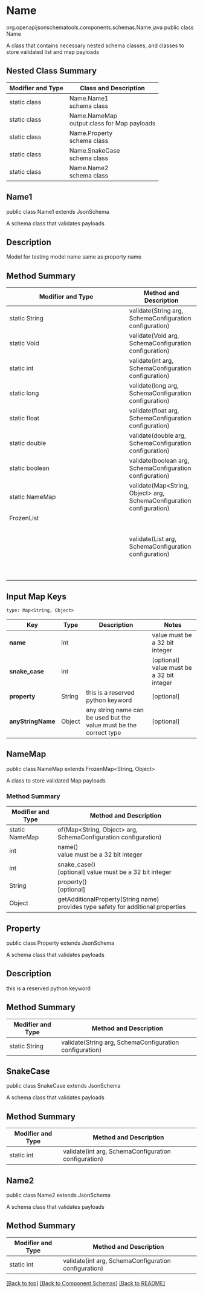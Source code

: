 # Name
org.openapijsonschematools.components.schemas.Name.java
public class Name

A class that contains necessary nested schema classes, and classes to store validated list and map payloads

## Nested Class Summary
| Modifier and Type | Class and Description |
| ----------------- | ---------------------- |
| static class | Name.Name1<br> schema class |
| static class | Name.NameMap<br> output class for Map payloads |
| static class | Name.Property<br> schema class |
| static class | Name.SnakeCase<br> schema class |
| static class | Name.Name2<br> schema class |

## Name1
public class Name1
extends JsonSchema

A schema class that validates payloads

## Description
Model for testing model name same as property name
## Method Summary
| Modifier and Type | Method and Description |
| ----------------- | ---------------------- |
| static String | validate(String arg, SchemaConfiguration configuration) |
| static Void | validate(Void arg, SchemaConfiguration configuration) |
| static int | validate(int arg, SchemaConfiguration configuration) |
| static long | validate(long arg, SchemaConfiguration configuration) |
| static float | validate(float arg, SchemaConfiguration configuration) |
| static double | validate(double arg, SchemaConfiguration configuration) |
| static boolean | validate(boolean arg, SchemaConfiguration configuration) |
| static NameMap | validate(Map<String, Object> arg, SchemaConfiguration configuration) |
| FrozenList<Object> | validate(List<Object> arg, SchemaConfiguration configuration) |

## Input Map Keys
```
type: Map<String, Object>
```
Key | Type |  Description | Notes
------------ | ------------- | ------------- | -------------
**name** | int |  | value must be a 32 bit integer
**snake_case** | int |  | [optional] value must be a 32 bit integer
**property** | String | this is a reserved python keyword | [optional]
**anyStringName** | Object | any string name can be used but the value must be the correct type | [optional]

## NameMap
public class NameMap
extends FrozenMap<String, Object>

A class to store validated Map payloads

### Method Summary
| Modifier and Type | Method and Description |
| ----------------- | ---------------------- |
| static NameMap | of(Map<String, Object> arg, SchemaConfiguration configuration) |
| int | name()<br> value must be a 32 bit integer |
| int | snake_case()<br>[optional] value must be a 32 bit integer |
| String | property()<br>[optional] |
| Object | getAdditionalProperty(String name)<br>provides type safety for additional properties |

## Property
public class Property
extends JsonSchema

A schema class that validates payloads

## Description
this is a reserved python keyword
## Method Summary
| Modifier and Type | Method and Description |
| ----------------- | ---------------------- |
| static String | validate(String arg, SchemaConfiguration configuration) |

## SnakeCase
public class SnakeCase
extends JsonSchema

A schema class that validates payloads

## Method Summary
| Modifier and Type | Method and Description |
| ----------------- | ---------------------- |
| static int | validate(int arg, SchemaConfiguration configuration) |

## Name2
public class Name2
extends JsonSchema

A schema class that validates payloads

## Method Summary
| Modifier and Type | Method and Description |
| ----------------- | ---------------------- |
| static int | validate(int arg, SchemaConfiguration configuration) |

[[Back to top]](#top) [[Back to Component Schemas]](../../../README.md#Component-Schemas) [[Back to README]](../../../README.md)
